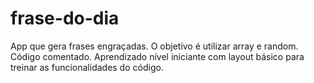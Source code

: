 # frase-do-dia
App que gera frases engraçadas. O objetivo é utilizar array e random. Código comentado. Aprendizado nível iniciante com layout básico para treinar as funcionalidades do código. 

